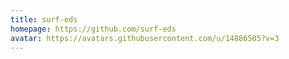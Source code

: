```yaml
---
title: surf-eds
homepage: https://github.com/surf-eds
avatar: https://avatars.githubusercontent.com/u/14886505?v=3
---
```


    